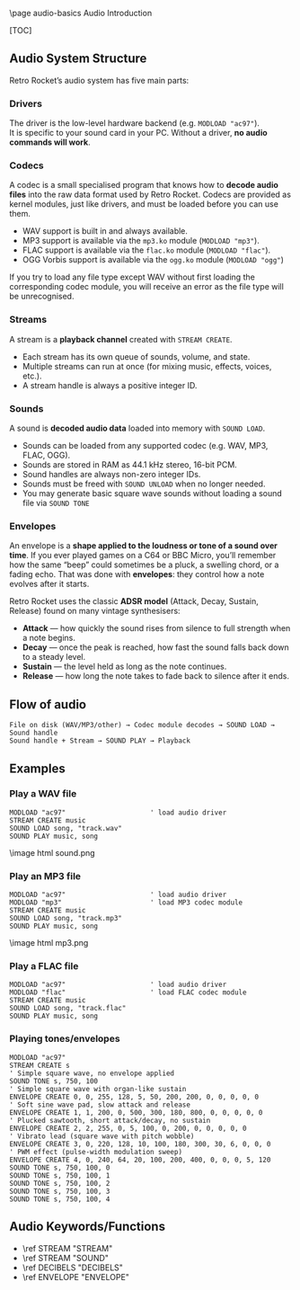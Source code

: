 \page audio-basics Audio Introduction

[TOC]

## Audio System Structure

Retro Rocket’s audio system has five main parts:

### Drivers

The driver is the low-level hardware backend (e.g. `MODLOAD "ac97"`).  
It is specific to your sound card in your PC. Without a driver, **no audio commands will work**.

### Codecs

A codec is a small specialised program that knows how to **decode audio files** into the raw data format used by Retro Rocket.
Codecs are provided as kernel modules, just like drivers, and must be loaded before you can use them.

* WAV support is built in and always available.
* MP3 support is available via the `mp3.ko` module (`MODLOAD "mp3"`).
* FLAC support is available via the `flac.ko` module (`MODLOAD "flac"`).
* OGG Vorbis support is available via the `ogg.ko` module (`MODLOAD "ogg"`)

If you try to load any file type except WAV without first loading the corresponding codec module, you will receive an error as the file type will be unrecognised.

### Streams

A stream is a **playback channel** created with `STREAM CREATE`.

* Each stream has its own queue of sounds, volume, and state.
* Multiple streams can run at once (for mixing music, effects, voices, etc.).
* A stream handle is always a positive integer ID.

### Sounds

A sound is **decoded audio data** loaded into memory with `SOUND LOAD`.

* Sounds can be loaded from any supported codec (e.g. WAV, MP3, FLAC, OGG).
* Sounds are stored in RAM as 44.1 kHz stereo, 16-bit PCM.
* Sound handles are always non-zero integer IDs.
* Sounds must be freed with `SOUND UNLOAD` when no longer needed.
* You may generate basic square wave sounds without loading a sound file via `SOUND TONE`

### Envelopes

An envelope is a **shape applied to the loudness or tone of a sound over time**.
If you ever played games on a C64 or BBC Micro, you’ll remember how the same “beep” could sometimes be a pluck, a swelling chord, or a fading echo. That was done with **envelopes**: they control how a note evolves after it starts.

Retro Rocket uses the classic **ADSR model** (Attack, Decay, Sustain, Release) found on many vintage synthesisers:

* **Attack** — how quickly the sound rises from silence to full strength when a note begins.
* **Decay** — once the peak is reached, how fast the sound falls back down to a steady level.
* **Sustain** — the level held as long as the note continues.
* **Release** — how long the note takes to fade back to silence after it ends.

## Flow of audio

```
File on disk (WAV/MP3/other) → Codec module decodes → SOUND LOAD → Sound handle
Sound handle + Stream → SOUND PLAY → Playback
```

## Examples

### Play a WAV file

```basic
MODLOAD "ac97"                     ' load audio driver
STREAM CREATE music
SOUND LOAD song, "track.wav"
SOUND PLAY music, song
```

\image html sound.png

### Play an MP3 file

```basic
MODLOAD "ac97"                     ' load audio driver
MODLOAD "mp3"                      ' load MP3 codec module
STREAM CREATE music
SOUND LOAD song, "track.mp3"
SOUND PLAY music, song
```

\image html mp3.png

### Play a FLAC file

```basic
MODLOAD "ac97"                     ' load audio driver
MODLOAD "flac"                     ' load FLAC codec module
STREAM CREATE music
SOUND LOAD song, "track.flac"
SOUND PLAY music, song
```

### Playing tones/envelopes

```basic
MODLOAD "ac97"
STREAM CREATE s
' Simple square wave, no envelope applied
SOUND TONE s, 750, 100
' Simple square wave with organ-like sustain
ENVELOPE CREATE 0, 0, 255, 128, 5, 50, 200, 200, 0, 0, 0, 0, 0
' Soft sine wave pad, slow attack and release
ENVELOPE CREATE 1, 1, 200, 0, 500, 300, 180, 800, 0, 0, 0, 0, 0
' Plucked sawtooth, short attack/decay, no sustain
ENVELOPE CREATE 2, 2, 255, 0, 5, 100, 0, 200, 0, 0, 0, 0, 0
' Vibrato lead (square wave with pitch wobble)
ENVELOPE CREATE 3, 0, 220, 128, 10, 100, 180, 300, 30, 6, 0, 0, 0
' PWM effect (pulse-width modulation sweep)
ENVELOPE CREATE 4, 0, 240, 64, 20, 100, 200, 400, 0, 0, 0, 5, 120
SOUND TONE s, 750, 100, 0
SOUND TONE s, 750, 100, 1
SOUND TONE s, 750, 100, 2
SOUND TONE s, 750, 100, 3
SOUND TONE s, 750, 100, 4
```

## Audio Keywords/Functions

* \ref STREAM "STREAM"
* \ref STREAM "SOUND"
* \ref DECIBELS "DECIBELS"
* \ref ENVELOPE "ENVELOPE"
